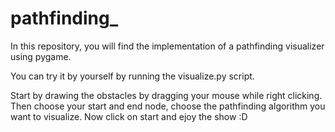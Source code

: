# pathfinding_

In this repository, you will find the implementation of a pathfinding visualizer using pygame.

You can try it by yourself by running the visualize.py script.

Start by drawing the obstacles by dragging your mouse while right clicking. Then choose your start and end node, choose the pathfinding algorithm you want to visualize. Now click on start and ejoy the show :D
